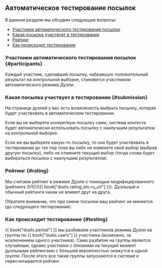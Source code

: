 ## Автоматическое тестирование посылок

В данном разделе мы обсудим следующие вопросы:

- [Участники автоматического тестирования посылок](#participants)
- [Какая посылка участвует в тестировании](#submission)
- [Рейтинг](#rating)
- [Как происходит тестирование](#testing)

### Участники автоматического тестирования посылок {#participants}

Каждый участник, сделавший посылку, набравшую положительный результат на контрольной выборке, становится участником автоматического режима Дуэли.

### Какая посылка участвует в тестировании {#submission}

На странице дуэлей у вас есть возможность выбрать посылку, которая будет участвовать в автоматическом тестировании.

Если вы не выберете конкретную посылку сами, система контеста будет автоматически использовать посылку с наилучшим результатом на контрольной выборке.

Если же вы выберете какую-то посылку, то она будет участвовать в тестировании до тех пор пока вы либо не измените свой выбор (выбрав другую посылку), либо не отмените текущий выбор (тогда снова будет выбираться посылка с наилучшим результатом).

### Рейтинг {#rating}

Мы считаем рейтинг в режиме Дуэли с помощью модифицированного [рейтинга ЭЛО]({{ book["duels.rating_elo.ru_url"] }}).
Дуэльный и обычный рейтинги никак не влияют друг на друга.

Обратите внимание, что при смене посылки ваш рейтинг не меняется (до следующего тестирования).

### Как происходит тестирование {#testing}

<!-- TODO(asalikhov): fix when all users participate in duels -->

{{ book["duels.period"] }} мы разбиваем участников режима Дуэли на группы по {{ book["duels.users"] }} участника (возможно, за исключением одного участника).
Само разбитие на группы является случайным, однако участники с близкими на текущий момент дуэльными рейтингами с б&oacute;льшей вероятностью окажутся в одной группе.
После этого все такие группы запускаются в системе и пересчитывается рейтинг.
